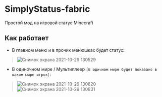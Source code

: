 # SimplyStatus-fabric
Простой мод на игровой статус Minecraft
## Как работает
* В главном меню и в прочих менюшках будет статус:
> ![Снимок экрана 2021-10-29 130529](https://user-images.githubusercontent.com/86980879/139416820-2de12e39-924d-46e6-87f5-2e063c7fa993.png)
* В одиночном мире / Мультиплеер `[В одичном мире будет показано в каком мире игрок]`:
> ![Снимок экрана 2021-10-29 130820](https://user-images.githubusercontent.com/86980879/139417200-cebb6e3a-f20e-4710-9432-d0c736d3b448.png) ![Снимок экрана 2021-10-29 130931](https://user-images.githubusercontent.com/86980879/139417324-6bca5982-317c-41b2-80b5-a27ccfa8ecfb.png)
